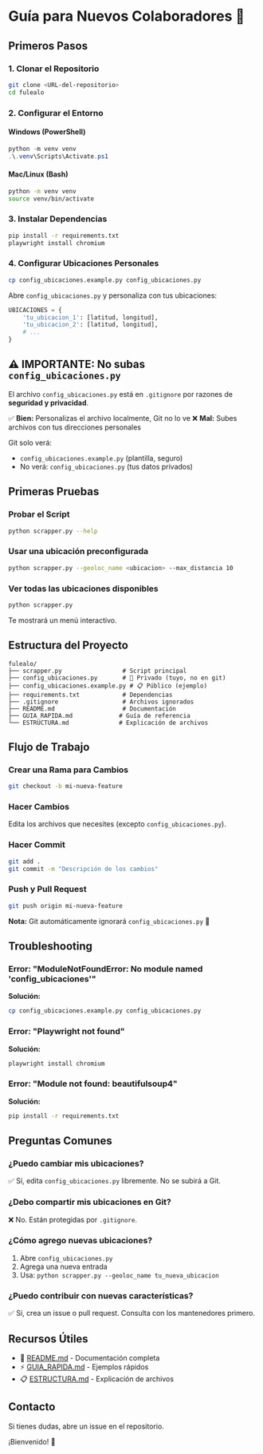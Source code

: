 # Guía para Nuevos Colaboradores 👋

## Primeros Pasos

### 1. Clonar el Repositorio
```bash
git clone <URL-del-repositorio>
cd fulealo
```

### 2. Configurar el Entorno

#### Windows (PowerShell)
```powershell
python -m venv venv
.\.venv\Scripts\Activate.ps1
```

#### Mac/Linux (Bash)
```bash
python -m venv venv
source venv/bin/activate
```

### 3. Instalar Dependencias
```bash
pip install -r requirements.txt
playwright install chromium
```

### 4. Configurar Ubicaciones Personales
```bash
cp config_ubicaciones.example.py config_ubicaciones.py
```

Abre `config_ubicaciones.py` y personaliza con tus ubicaciones:
```python
UBICACIONES = {
    'tu_ubicacion_1': [latitud, longitud],
    'tu_ubicacion_2': [latitud, longitud],
    # ...
}
```

## ⚠️ IMPORTANTE: No subas `config_ubicaciones.py`

El archivo `config_ubicaciones.py` está en `.gitignore` por razones de **seguridad y privacidad**.

✅ **Bien:** Personalizas el archivo localmente, Git no lo ve
❌ **Mal:** Subes archivos con tus direcciones personales

Git solo verá:
- `config_ubicaciones.example.py` (plantilla, seguro)
- No verá: `config_ubicaciones.py` (tus datos privados)

## Primeras Pruebas

### Probar el Script
```bash
python scrapper.py --help
```

### Usar una ubicación preconfigurada
```bash
python scrapper.py --geoloc_name <ubicacion> --max_distancia 10
```

### Ver todas las ubicaciones disponibles
```bash
python scrapper.py
```
Te mostrará un menú interactivo.

## Estructura del Proyecto

```
fulealo/
├── scrapper.py                 # Script principal
├── config_ubicaciones.py       # 🔐 Privado (tuyo, no en git)
├── config_ubicaciones.example.py # 📋 Público (ejemplo)
├── requirements.txt            # Dependencias
├── .gitignore                  # Archivos ignorados
├── README.md                   # Documentación
├── GUIA_RAPIDA.md             # Guía de referencia
└── ESTRUCTURA.md              # Explicación de archivos
```

## Flujo de Trabajo

### Crear una Rama para Cambios
```bash
git checkout -b mi-nueva-feature
```

### Hacer Cambios
Edita los archivos que necesites (excepto `config_ubicaciones.py`).

### Hacer Commit
```bash
git add .
git commit -m "Descripción de los cambios"
```

### Push y Pull Request
```bash
git push origin mi-nueva-feature
```

**Nota:** Git automáticamente ignorará `config_ubicaciones.py` 🔐

## Troubleshooting

### Error: "ModuleNotFoundError: No module named 'config_ubicaciones'"
**Solución:**
```bash
cp config_ubicaciones.example.py config_ubicaciones.py
```

### Error: "Playwright not found"
**Solución:**
```bash
playwright install chromium
```

### Error: "Module not found: beautifulsoup4"
**Solución:**
```bash
pip install -r requirements.txt
```

## Preguntas Comunes

### ¿Puedo cambiar mis ubicaciones?
✅ Sí, edita `config_ubicaciones.py` libremente. No se subirá a Git.

### ¿Debo compartir mis ubicaciones en Git?
❌ No. Están protegidas por `.gitignore`.

### ¿Cómo agrego nuevas ubicaciones?
1. Abre `config_ubicaciones.py`
2. Agrega una nueva entrada
3. Usa: `python scrapper.py --geoloc_name tu_nueva_ubicacion`

### ¿Puedo contribuir con nuevas características?
✅ Sí, crea un issue o pull request. Consulta con los mantenedores primero.

## Recursos Útiles

- 📖 [README.md](README.md) - Documentación completa
- ⚡ [GUIA_RAPIDA.md](GUIA_RAPIDA.md) - Ejemplos rápidos
- 📋 [ESTRUCTURA.md](ESTRUCTURA.md) - Explicación de archivos

## Contacto

Si tienes dudas, abre un issue en el repositorio.

¡Bienvenido! 🎉
